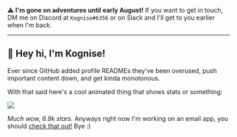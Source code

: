 ⚠️ **I'm gone on adventures until early August!** If you want to get in touch, DM me on Discord at `Kognise#6356` or on Slack and I'll get to you earlier when I'm back.

---

## 👋 Hey hi, I'm Kognise!

Ever since GitHub added profile READMEs they've been overused, push important content down, and get kinda monotonous.

With that said here's a cool animated thing that shows stats or something:

![](https://github-readme-stats.vercel.app/api?username=kognise&show_icons=true&hide_border=true&count_private=true&theme=dark)

*Much wow, 6.9k stars.* Anyways right now I'm working on an email app, you should [check that out!](https://www.producthunt.com/upcoming/punct) Bye :)
